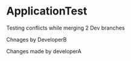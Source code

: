 # ApplicationTest
Testing conflicts while merging 2 Dev branches

Chnages by DeveloperB

Changes made by developerA

